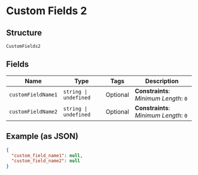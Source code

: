 
# Custom Fields 2

## Structure

`CustomFields2`

## Fields

| Name | Type | Tags | Description |
|  --- | --- | --- | --- |
| `customFieldName1` | `string \| undefined` | Optional | **Constraints**: *Minimum Length*: `0` |
| `customFieldName2` | `string \| undefined` | Optional | **Constraints**: *Minimum Length*: `0` |

## Example (as JSON)

```json
{
  "custom_field_name1": null,
  "custom_field_name2": null
}
```

